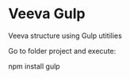 # Veeva Gulp
Veeva structure using Gulp utitilies

Go to folder project and execute:

npm install
gulp
